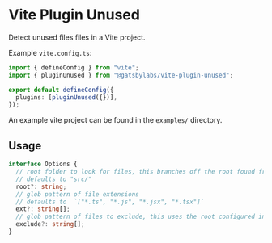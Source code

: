 # Vite Plugin Unused

Detect unused files files in a Vite project.

Example `vite.config.ts`:

```ts
import { defineConfig } from "vite";
import { pluginUnused } from "@gatsbylabs/vite-plugin-unused";

export default defineConfig({
  plugins: [pluginUnused({})],
});
```

An example vite project can be found in the `examples/` directory.

## Usage

```ts
interface Options {
  // root folder to look for files, this branches off the root found from your vite config
  // defaults to "src/"
  root?: string;
  // glob pattern of file extensions
  // defaults to  `["*.ts", "*.js", "*.jsx", "*.tsx"]`
  ext?: string[];
  // glob pattern of files to exclude, this uses the root configured in this plugins options.
  exclude?: string[];
}
```
